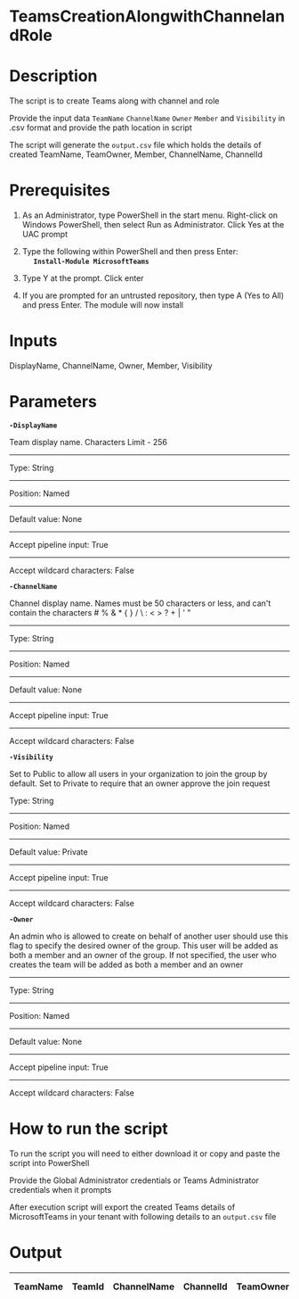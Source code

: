 # TeamsCreationAlongwithChannelandRole

# Description

The script is to create Teams along with channel and role

Provide the input data `TeamName` `ChannelName` `Owner` `Member` and `Visibility` in .csv format and provide the path location in script

The script will generate the `output.csv` file which holds the details of created TeamName, TeamOwner, Member, ChannelName, ChannelId

# Prerequisites

1. As an Administrator, type PowerShell in the start menu. Right-click on Windows PowerShell, then select Run as Administrator. Click Yes at the UAC prompt

2. Type the following within PowerShell and then press Enter:\
&nbsp;&nbsp;&nbsp;&nbsp;&nbsp;**`Install-Module MicrosoftTeams`**
  
3. Type Y at the prompt. Click enter

4. If you are prompted for an untrusted repository, then type A (Yes to All) and press Enter. The module will now install

# Inputs

  DisplayName, ChannelName, Owner, Member, Visibility
  
# Parameters

**`-DisplayName`**

Team display name. Characters Limit - 256
* * *
Type:	String
* * *
Position:	Named
* * *
Default value:	None
* * *
Accept pipeline input:	True
* * *
Accept wildcard characters:	False

**`-ChannelName`**

Channel display name. Names must be 50 characters or less, and can't contain the characters # % & * { } / \ : < > ? + | ' "
- - -
Type:	String
- - -
Position:	Named
- - -
Default value:	None
- - -
Accept pipeline input:	True
 - -  -
Accept wildcard characters:	False


**`-Visibility`**

Set to Public to allow all users in your organization to join the group by default. Set to Private to require that an owner approve the join request

Type:	String
* * *
Position:	Named
* * *
Default value:	Private
* * *
Accept pipeline input:	True
* * *
Accept wildcard characters:	False

**`-Owner`**

An admin who is allowed to create on behalf of another user should use this flag to specify the desired owner of the group. This user will be added as both a member and an owner of the group. If not specified, the user who creates the team will be added as both a member and an owner
* * *
Type:	String
* * *
Position:	Named
* * *
Default value:	None
* * *
Accept pipeline input:	True
* * *
Accept wildcard characters:	False

# How to run the script

To run the script you will need to either download it or copy and paste the script into PowerShell

Provide the Global Administrator credentials or Teams Administrator credentials when it prompts

After execution script will export the created Teams details of MicrosoftTeams in your tenant with following details to an `output.csv` file

# Output

| TeamName |TeamId | ChannelName |ChannelId |TeamOwner | Team Member |
|----------|-------|-------------|----------|----------|-------------|
